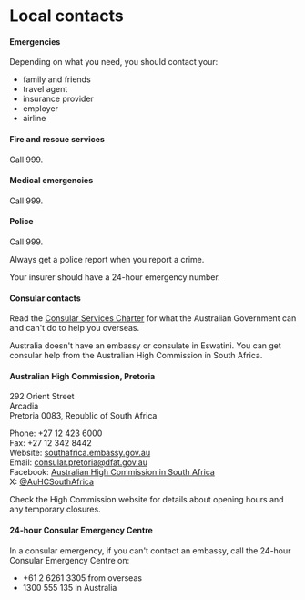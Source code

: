 # Local contacts

#### Emergencies

Depending on what you need, you should contact your:

* family and friends
* travel agent
* insurance provider
* employer
* airline

#### Fire and rescue services

Call 999.

#### Medical emergencies

Call 999.

#### Police

Call 999.

Always get a police report when you report a crime.

Your insurer should have a 24-hour emergency number.

#### Consular contacts

Read the [Consular Services Charter](/consular-services/consular-services-charter "Consular Services Charter") for what the Australian Government can and can't do to help you overseas.

Australia doesn't have an embassy or consulate in Eswatini. You can get consular help from the Australian High Commission in South Africa.

#### Australian High Commission, Pretoria

292 Orient Street  
Arcadia  
Pretoria 0083, Republic of South Africa

Phone: +27 12 423 6000  
Fax: +27 12 342 8442  
Website: [southafrica.embassy.gov.au](http://www.southafrica.highcommission.gov.au/)  
Email: [consular.pretoria@dfat.gov.au](mailto:consular.pretoria@dfat.gov.au)  
Facebook: [Australian High Commission in South Africa](https://www.facebook.com/AuHCSouthAfrica/)  
X: [@AuHCSouthAfrica](https://twitter.com/AuHCSouthAfrica)

Check the High Commission website for details about opening hours and any temporary closures.

#### 24-hour Consular Emergency Centre

In a consular emergency, if you can't contact an embassy, call the 24-hour Consular Emergency Centre on:

* +61 2 6261 3305 from overseas
* 1300 555 135 in Australia